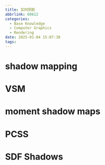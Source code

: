 ```yaml
---
title: 实时阴影
abbrlink: 60612
categories:
  - Base Knowledge
  - Computer Graphics
  - Rendering
date: 2025-01-04 15:07:38
tags:
---
```



# shadow mapping

# VSM

# moment shadow maps

# PCSS

# SDF Shadows